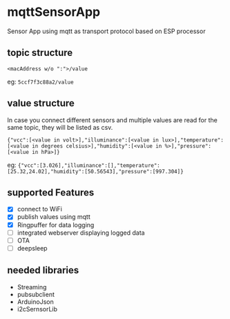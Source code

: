 # mqttSensorApp
Sensor App using mqtt as transport protocol based on ESP processor

## topic structure
`<macAddress w/o ":">/value`

eg: `5ccf7f3c88a2/value`

## value structure
In case you connect different sensors and multiple values are read for the same topic, they will be listed as csv.

`{"vcc":[<value in volt>],"illuminance":[<value in lux>],"temperature":[<value in degrees celsius>],"humidity":[<value in %>],"pressure":[<value in hPa>]}`

eg: `{"vcc":[3.026],"illuminance":[],"temperature":[25.32,24.02],"humidity":[50.56543],"pressure":[997.304]}`

## supported Features
- [X] connect to WiFi
- [X] publish values using mqtt
- [X] Ringpuffer for data logging
- [ ] integrated webserver displaying logged data
- [ ] OTA
- [ ] deepsleep

## needed libraries
 * Streaming
 * pubsubclient
 * ArduinoJson
 * i2cSernsorLib
